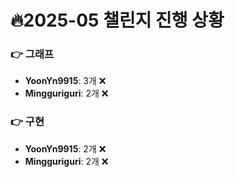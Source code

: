 # 🔥2025-05 챌린지 진행 상황

### 👉 그래프
- **YoonYn9915**: 3개 ❌
- **Mingguriguri**: 2개 ❌


### 👉 구현
- **YoonYn9915**: 2개 ❌
- **Mingguriguri**: 2개 ❌

